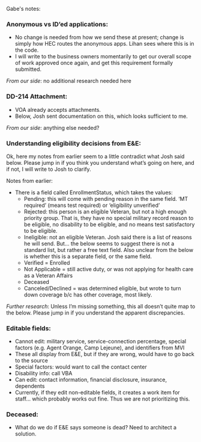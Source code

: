 Gabe's notes:

### Anonymous vs ID’ed applications:
- No change is needed from how we send these at present; change is simply how HEC routes the anonymous apps. Lihan sees where this is in the code.
- I will write to the business owners momentarily to get our overall scope of work approved once again, and get this requirement formally submitted.

_From our side_: no additional research needed here
 
### DD-214 Attachment:
- VOA already accepts attachments.
- Below, Josh sent documentation on this, which looks sufficient to me.

_From our side_: anything else needed?
 
### Understanding eligibility decisions from E&E:

Ok, here my notes from earlier seem to a little contradict what Josh said below. Please jump in if you think you understand 
what’s going on here, and if not, I will write to Josh to clarify.

Notes from earlier:

- There is a field called EnrollmentStatus, which takes the values:
  - Pending: this will come with pending reason in the same field. ‘MT required’ (means test required) or ‘eligibility unverified’
  - Rejected: this person is an eligible Veteran, but not a high enough priority group. That is, they have no special military record reason to be eligible, no disability to be eligible, and no means test satisfactory to be eligible.
  - Ineligible: not an eligible Veteran. Josh said there is a list of reasons he will send. But… the below seems to suggest there is not a standard list, but rather a free text field. Also unclear from the below is whether this is a separate field, or the same field.
  - Verified = Enrolled
  - Not Applicable = still active duty, or was not applying for health care as a Veteran Affairs
  - Deceased
  - Canceled/Declined = was determined eligible, but wrote to turn down coverage b/c has other coverage, most likely.

_Further research_: Unless I’m missing something, this all doesn’t quite map to the below. Please jump in if you understand the apparent discrepancies.
 
### Editable fields:

- Cannot edit: military service, service-connection percentage, special factors (e.g. Agent Orange, Camp Lejeune), and identifiers from MVI
- These all display from E&E, but if they are wrong, would have to go back to the source
- Special factors: would want to call the contact center
- Disability info: call VBA
- Can edit: contact information, financial disclosure, insurance, dependents
- Currently, if they edit non-editable fields, it creates a work item for staff… which probably works out fine. Thus we are not prioritizing this.
 
### Deceased:
- What do we do if E&E says someone is dead? Need to architect a solution.
